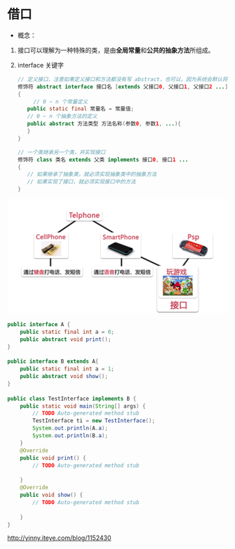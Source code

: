 # 借口

* 概念：
1. 接口可以理解为一种特殊的类，是由**全局常量**和**公共的抽象方法**所组成。
2. interface 关键字

   ~~~ java
   // 定义接口，注意如果定义接口和方法都没有写 abstract，也可以，因为系统会默认将 abstract 加上。
   修饰符 abstract interface 接口名 [extends 父接口0, 父接口1, 父接口2 ...]
   {
		// 0 ~ n 个常量定义
      public static final 常量名 = 常量值;
      // 0 ~ n 个抽象方法的定义
      public abstract 方法类型 方法名称(参数0, 参数1, ...){
      }
   }
   ~~~
 
   ~~~ java
   // 一个类继承另一个类，并实现接口
   修饰符 class 类名 extends 父类 implements 接口0, 接口1 ...
   {
      // 如果继承了抽象类，就必须实现抽象类中的抽象方法
      // 如果实现了接口，就必须实现接口中的方法
   }
   ~~~


![接口的使用场景](images/implements.png)

~~~ java
public interface A {
	public static final int a = 0;
	public abstract void print();
}

public interface B extends A{
	public static final int a = 1;
	public abstract void show();
}

public class TestInterface implements B {
	public static void main(String[] args) {
		// TODO Auto-generated method stub
		TestInterface ti = new TestInterface();
		System.out.println(A.a);
		System.out.println(B.a);
	}
	@Override
	public void print() {
		// TODO Auto-generated method stub
		
	}
	@Override
	public void show() {
		// TODO Auto-generated method stub
		
	}
}
~~~

http://yinny.iteye.com/blog/1152430
